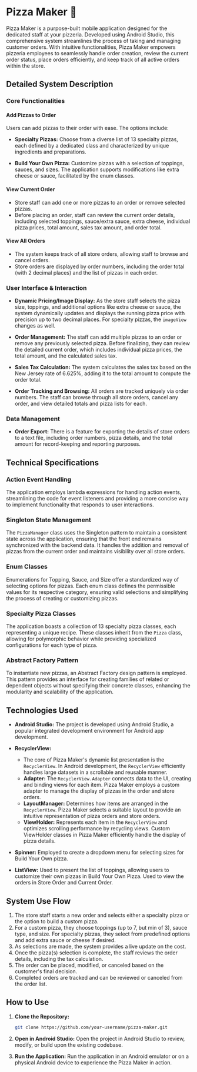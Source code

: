 # Pizza Maker 🍕

Pizza Maker is a purpose-built mobile application designed for the dedicated staff at your pizzeria. Developed using Android Studio, this comprehensive system streamlines the process of taking and managing customer orders. With intuitive functionalities, Pizza Maker empowers pizzeria employees to seamlessly handle order creation, review the current order status, place orders efficiently, and keep track of all active orders within the store.
## Detailed System Description

### Core Functionalities

#### Add Pizzas to Order

Users can add pizzas to their order with ease. The options include:

- **Specialty Pizzas:** Choose from a diverse list of 13 specialty pizzas, each defined by a dedicated class and characterized by unique ingredients and preparations.
  
- **Build Your Own Pizza:** Customize pizzas with a selection of toppings, sauces, and sizes. The application supports modifications like extra cheese or sauce, facilitated by the enum classes.

#### View Current Order

* Store staff can add one or more pizzas to an order or remove selected pizzas.
* Before placing an order, staff can review the current order details, including selected toppings, sauce/extra sauce, extra cheese, individual pizza prices, total amount, sales tax amount, and order total.

#### View All Orders

* The system keeps track of all store orders, allowing staff to browse and cancel orders.
* Store orders are displayed by order numbers, including the order total (with 2 decimal places) and the list of pizzas in each order.


### User Interface & Interaction

- **Dynamic Pricing/Image Display:** As the store staff selects the pizza size, toppings, and additional options like extra cheese or sauce, the system dynamically updates and displays the running pizza price with precision up to two decimal places. For specialty pizzas, the `imageView` changes as well.

- **Order Management:** The staff can add multiple pizzas to an order or remove any previously selected pizza. Before finalizing, they can review the detailed current order, which includes individual pizza prices, the total amount, and the calculated sales tax.

- **Sales Tax Calculation:** The system calculates the sales tax based on the New Jersey rate of 6.625%, adding it to the total amount to compute the order total.

- **Order Tracking and Browsing:** All orders are tracked uniquely via order numbers. The staff can browse through all store orders, cancel any order, and view detailed totals and pizza lists for each.

### Data Management

- **Order Export:** There is a feature for exporting the details of store orders to a text file, including order numbers, pizza details, and the total amount for record-keeping and reporting purposes.

## Technical Specifications

### Action Event Handling

The application employs lambda expressions for handling action events, streamlining the code for event listeners and providing a more concise way to implement functionality that responds to user interactions.

### Singleton State Management

The `PizzaManager` class uses the Singleton pattern to maintain a consistent state across the application, ensuring that the front end remains synchronized with the backend data. It handles the addition and removal of pizzas from the current order and maintains visibility over all store orders.

### Enum Classes

Enumerations for Topping, Sauce, and Size offer a standardized way of selecting options for pizzas. Each enum class defines the permissible values for its respective category, ensuring valid selections and simplifying the process of creating or customizing pizzas.

### Specialty Pizza Classes

The application boasts a collection of 13 specialty pizza classes, each representing a unique recipe. These classes inherit from the `Pizza` class, allowing for polymorphic behavior while providing specialized configurations for each type of pizza.

### Abstract Factory Pattern

To instantiate new pizzas, an Abstract Factory design pattern is employed. This pattern provides an interface for creating families of related or dependent objects without specifying their concrete classes, enhancing the modularity and scalability of the application.

## Technologies Used

- **Android Studio:** The project is developed using Android Studio, a popular integrated development environment for Android app development.

- **RecyclerView:**
  - The core of Pizza Maker's dynamic list presentation is the `RecyclerView`. In Android development, the `RecyclerView` efficiently handles large datasets in a scrollable and reusable manner.
  - **Adapter:** The `RecyclerView.Adapter` connects data to the UI, creating and binding views for each item. Pizza Maker employs a custom adapter to manage the display of pizzas in the order and store orders.
  - **LayoutManager:** Determines how items are arranged in the `RecyclerView`. Pizza Maker selects a suitable layout to provide an intuitive representation of pizza orders and store orders.
  - **ViewHolder:** Represents each item in the `RecyclerView` and optimizes scrolling performance by recycling views. Custom ViewHolder classes in Pizza Maker efficiently handle the display of pizza details.

- **Spinner:** Employed to create a dropdown menu for selecting sizes for Build Your Own pizza.

- **ListView:** Used to present the list of toppings, allowing users to customize their own pizzas in Build Your Own Pizza. Used to view the orders in Store Order and Current Order.

## System Use Flow

1. The store staff starts a new order and selects either a specialty pizza or the option to build a custom pizza.
2. For a custom pizza, they choose toppings (up to 7, but min of 3), sauce type, and size. For specialty pizzas, they select from predefined options and add extra sauce or cheese if desired.
3. As selections are made, the system provides a live update on the cost.
4. Once the pizza(s) selection is complete, the staff reviews the order details, including the tax calculation.
5. The order can be placed, modified, or canceled based on the customer's final decision.
6. Completed orders are tracked and can be reviewed or canceled from the order list.

## How to Use

1. **Clone the Repository:**
   ```bash
   git clone https://github.com/your-username/pizza-maker.git
   ```

2. **Open in Android Studio:**
   Open the project in Android Studio to review, modify, or build upon the existing codebase.

3. **Run the Application:**
   Run the application in an Android emulator or on a physical Android device to experience the Pizza Maker in action.
